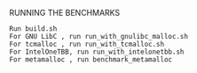 RUNNING THE BENCHMARKS

	Run build.sh
	For GNU LibC , run run_with_gnulibc_malloc.sh
	For tcmalloc , run run_with_tcmalloc.sh
	For IntelOneTBB, run run_with_intelonetbb.sh
	For metamalloc , run benchmark_metamalloc
	